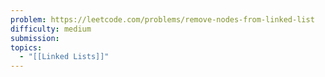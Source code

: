 ```yaml
---
problem: https://leetcode.com/problems/remove-nodes-from-linked-list
difficulty: medium
submission: 
topics:
  - "[[Linked Lists]]"
---
```

